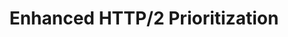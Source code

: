 ---
pcx_content_type: navigation
title: Enhanced HTTP/2 Prioritization
external_link: https://blog.Khulnasoft.com/better-http-2-prioritization-for-a-faster-web/
weight: 4
_build:
  publishResources: false
  render: never
---